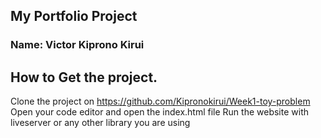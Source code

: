 ## My Portfolio Project
### Name: Victor Kiprono Kirui

## How to Get the project.
Clone the project on https://github.com/Kipronokirui/Week1-toy-problem
Open your code editor and open the index.html file
Run the website with liveserver or any other library you are using